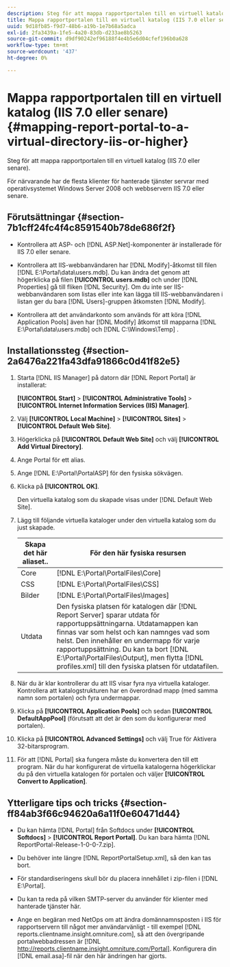 ```yaml
---
description: Steg för att mappa rapportportalen till en virtuell katalog (IIS 7.0 eller senare).
title: Mappa rapportportalen till en virtuell katalog (IIS 7.0 eller senare)
uuid: 9d18fb85-f9d7-48b6-a19b-1e7b68a5adca
exl-id: 2fa3439a-1fe5-4a20-83db-d233ae8b5263
source-git-commit: d9df90242ef96188f4e4b5e6d04cfef196b0a628
workflow-type: tm+mt
source-wordcount: '437'
ht-degree: 0%

---
```


# Mappa rapportportalen till en virtuell katalog (IIS 7.0 eller senare){#mapping-report-portal-to-a-virtual-directory-iis-or-higher}

Steg för att mappa rapportportalen till en virtuell katalog (IIS 7.0 eller senare).

För närvarande har de flesta klienter för hanterade tjänster servrar med operativsystemet Windows Server 2008 och webbservern IIS 7.0 eller senare.

## Förutsättningar {#section-7b1cff24fc4f4c8591540b78de686f2f}

* Kontrollera att ASP- och [!DNL ASP.Net]-komponenter är installerade för IIS 7.0 eller senare.
* Kontrollera att IIS-webbanvändaren har [!DNL Modify]-åtkomst till filen [!DNL E:\Portal\data\users.mdb]. Du kan ändra det genom att högerklicka på filen **[!UICONTROL users.mdb]** och under [!DNL Properties] gå till fliken [!DNL Security]. Om du inte ser IIS-webbanvändaren som listas eller inte kan lägga till IIS-webbanvändaren i listan ger du bara [!DNL Users]-gruppen åtkomsten [!DNL Modify].

* Kontrollera att det användarkonto som används för att köra [!DNL Application Pools] även har [!DNL Modify] åtkomst till mapparna [!DNL E:\Portal\data\users.mdb] och [!DNL C:\Windows\Temp\] .

## Installationssteg {#section-2a6476a221fa43dfa91866c0d41f82e5}

1. Starta [!DNL IIS Manager] på datorn där [!DNL Report Portal] är installerat:

   **[!UICONTROL Start]** > **[!UICONTROL Administrative Tools]** > **[!UICONTROL Internet Information Services (IIS) Manager]**.

1. Välj **[!UICONTROL Local Machine]** > **[!UICONTROL Sites]** > **[!UICONTROL Default Web Site]**.

1. Högerklicka på **[!UICONTROL Default Web Site]** och välj **[!UICONTROL Add Virtual Directory]**.

1. Ange Portal för ett alias.
1. Ange [!DNL E:\Portal\PortalASP] för den fysiska sökvägen.
1. Klicka på **[!UICONTROL OK]**.

   Den virtuella katalog som du skapade visas under [!DNL Default Web Site].

1. Lägg till följande virtuella kataloger under den virtuella katalog som du just skapade.

   | Skapa det här aliaset.. | För den här fysiska resursen |
   |---|---|
   | Core | [!DNL E:\Portal\PortalFiles\Core] |
   | CSS | [!DNL E:\Portal\PortalFiles\CSS] |
   | Bilder | [!DNL E:\Portal\PortalFiles\Images] |
   | Utdata | Den fysiska platsen för katalogen där [!DNL Report Server] sparar utdata för rapportuppsättningarna. Utdatamappen kan finnas var som helst och kan namnges vad som helst. Den innehåller en undermapp för varje rapportuppsättning. Du kan ta bort [!DNL E:\Portal\PortalFiles\Output], men flytta [!DNL profiles.xml] till den fysiska platsen för utdatafilen. |

1. När du är klar kontrollerar du att IIS visar fyra nya virtuella kataloger. Kontrollera att katalogstrukturen har en överordnad mapp (med samma namn som portalen) och fyra undermappar.
1. Klicka på **[!UICONTROL Application Pools]** och sedan **[!UICONTROL DefaultAppPool]** (förutsatt att det är den som du konfigurerar med portalen).

1. Klicka på **[!UICONTROL Advanced Settings]** och välj True för Aktivera 32-bitarsprogram.
1. För att [!DNL Portal] ska fungera måste du konvertera den till ett program. När du har konfigurerat de virtuella katalogerna högerklickar du på den virtuella katalogen för portalen och väljer **[!UICONTROL Convert to Application]**.

## Ytterligare tips och tricks {#section-ff84ab3f66c94620a6a11f0e60471d44}

* Du kan hämta [!DNL Portal] från Softdocs under **[!UICONTROL Softdocs]** > **[!UICONTROL Report Portal]**. Du kan bara hämta [!DNL ReportPortal-Release-1-0-0-7.zip].

* Du behöver inte längre [!DNL ReportPortalSetup.xml], så den kan tas bort.
* För standardiseringens skull bör du placera innehållet i zip-filen i [!DNL E:\Portal].
* Du kan ta reda på vilken SMTP-server du använder för klienter med hanterade tjänster här.
* Ange en begäran med NetOps om att ändra domännamnsposten i IIS för rapportservern till något mer användarvänligt - till exempel [!DNL reports.clientname.insight.omniture.com], så att den övergripande portalwebbadressen är [!DNL http://reports.clientname.insight.omniture.com/Portal]. Konfigurera din [!DNL email.asa]-fil när den här ändringen har gjorts.
